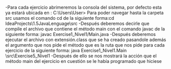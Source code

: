 -Para cada ejercicio abrimeremos la consola del sistema, por defecto esta ya estará ubicada en : C:\Users\User>
Para poder navegar hasta la carpeta src usamos el comando cd de la siguiente forma:cd IdeaProjects\1.5JavaLenguage\src
-Después deberemos decirle que compile el archivo que contiene el método main con el comando javac de la siguiente forma:
javac Exercise1_Nivel1/Main.java
-Después deberemos ejecutar el archivo con extensión.class que se ha creado pasandole además el argumento que nos pide el método
que es la ruta que nos pide para cada ejercicio de la siguiente forma:
java Exercise1_Nivel1.Main \src\Exercise5_Nivel1
-Después de ello se nos mostrará la acción que el método main del ejercicio en cuestión se le había programado que hiciese 
